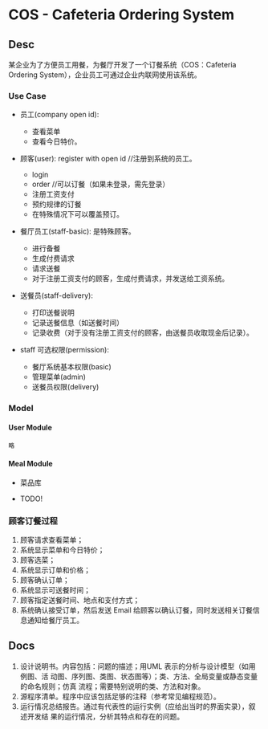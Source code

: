 # COS - Cafeteria Ordering System

## Desc

某企业为了方便员工用餐，为餐厅开发了一个订餐系统（COS：Cafeteria Ordering
System），企业员工可通过企业内联网使用该系统。

### Use Case

* 员工(company open id):

    - 查看菜单
    - 查看今日特价。

* 顾客(user): register with open id //注册到系统的员工。

    - login
    - order //可以订餐（如果未登录，需先登录）
    - 注册工资支付
    - 预约规律的订餐
    - 在特殊情况下可以覆盖预订。

* 餐厅员工(staff-basic): 是特殊顾客。

    - 进行备餐
    - 生成付费请求
    - 请求送餐
    - 对于注册工资支付的顾客，生成付费请求，并发送给工资系统。

* 送餐员(staff-delivery):

    - 打印送餐说明
    - 记录送餐信息（如送餐时间）
    - 记录收费（对于没有注册工资支付的顾客，由送餐员收取现金后记录）。

* staff 可选权限(permission):

    - 餐厅系统基本权限(basic)
    - 管理菜单(admin)
    - 送餐员权限(delivery)

### Model

#### User Module

    略

#### Meal Module

* 菜品库

* TODO!

### 顾客订餐过程

1. 顾客请求查看菜单；
2. 系统显示菜单和今日特价；
3. 顾客选菜；
4. 系统显示订单和价格；
5. 顾客确认订单；
6. 系统显示可送餐时间；
7. 顾客指定送餐时间、地点和支付方式；
8. 系统确认接受订单，然后发送 Email 给顾客以确认订餐，同时发送相关订餐信息通知给餐厅员工。

## Docs

1. 设计说明书。内容包括：问题的描述；用UML 表示的分析与设计模型（如用例图、活
动图、序列图、类图、状态图等）；类、方法、全局变量或静态变量的命名规则；仿真
流程；需要特别说明的类、方法和对象。
2. 源程序清单。程序中应该包括足够的注释（参考常见编程规范）。
3. 运行情况总结报告。通过有代表性的运行实例（应给出当时的界面实录），叙述开发结
果的运行情况，分析其特点和存在的问题。
